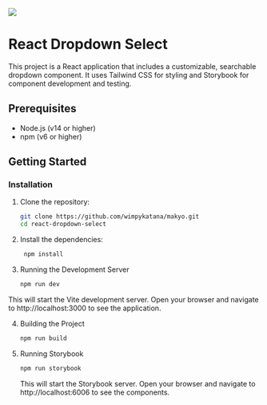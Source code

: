 ![](https://wimpymakyo.netlify.app/demo.gif)

# React Dropdown Select

This project is a React application that includes a customizable, searchable dropdown component. It uses Tailwind CSS for styling and Storybook for component development and testing.

## Prerequisites

- Node.js (v14 or higher)
- npm (v6 or higher)

## Getting Started

### Installation

1. Clone the repository:

   ```bash
   git clone https://github.com/wimpykatana/makyo.git
   cd react-dropdown-select
   ```

2. Install the dependencies:

   ```bash
    npm install
    ```

3. Running the Development Server

   ```bash
   npm run dev
   ```

  This will start the Vite development server. Open your browser and navigate to http://localhost:3000 to see the application.

4. Building the Project

    ```bash
    npm run build
    ```

5. Running Storybook
 
    ```bash
    npm run storybook
    ```

    This will start the Storybook server. Open your browser and navigate to http://localhost:6006 to see the components.